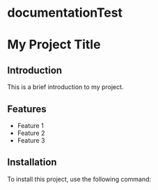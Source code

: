 # documentationTest

# My Project Title

## Introduction
This is a brief introduction to my project.

## Features
- Feature 1
- Feature 2
- Feature 3

## Installation
To install this project, use the following command:
